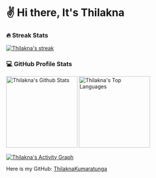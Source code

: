 # ✌️ Hi there, It's Thilakna

<p>
<h3>🔥 Streak Stats</h3>

<!-- GitHub Readme Streak Stats - https://github.com/DenverCoder1/github-readme-streak-stats -->
<p>
  <a href="https://github.com/ThilaknaKumaratunga/github-readme-streak-stats">
    <img title="🔥 Get streak stats for your profile at git.io/streak-stats" alt="Thilakna's streak" src="https://streak-stats.demolab.com/?user=ThilaknaKumaratunga&theme=monokai-metallian&hide_border=true"/>
  </a>
<!--     <p>🔥 Get streak stats for your profile at <a href="https://git.io/streak-stats">git.io/streak-stats</a></p> -->
</p>

<h3>💻 GitHub Profile Stats</h3>

  <!-- https://github.com/anuraghazra/github-readme-stats -->

  <a href="https://github.com/ThilaknaKumaratunga/github-readme-stats"><img alt="Thilakna's Github Stats" src="https://github-readme-stats.vercel.app/api/?username=ThilaknaKumaratunga&show_icons=true&include_all_commits=true&count_private=true&theme=react&hide_border=true&bg_color=1F222E&title_color=F85D7F&icon_color=F8D866" height="192px"/></a>
  <a href="https://github.com/ThilaknaKumaratunga/github-readme-stats"><img alt="Thilakna's Top Languages" src="https://github-readme-stats.vercel.app/api/top-langs/?username=ThilaknaKumaratunga&langs_count=8&layout=compact&theme=react&hide_border=true&bg_color=1F222E&title_color=F85D7F&icon_color=F8D866&hide=Jupyter%20Notebook,Roff" height="192px"/></a>
  <br/>

  
  
  <!-- https://github.com/ashutosh00710/github-readme-activity-graph -->

  <a href="https://github.com/ThilaknaKumaratunga/github-readme-activity-graph"><img alt="Thilakna's Activity Graph" src="https://github-readme-activity-graph.vercel.app/graph/?username=ThilaknaKumaratunga&bg_color=1F222E&color=F8D866&line=F85D7F&point=FFFFFF&hide_border=true" /></a>
</p>

<p>Here is my GitHub: <a href="https://github.com/ThilaknaKumaratunga">ThilaknaKumaratunga</a></p>
